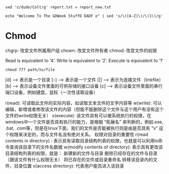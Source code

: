 ```
sed 's/dude/Colt/g' report.txt > report_new.txt

echo "Welcome To The GDWeek StuffD DADF e" | sed 's/\([A-Z]\)/\(1\)/g'
```



# Chmod

chgrp: 改变文件所属用户组
chown: 改变文件所有者
chmod: 改变文件的权限

Read is equivalent to ‘4’.
Write is equivalent to ‘2’.
Execute is equivalent to ‘1’

```
chmod 777 path/to/file
```

[d]  --> 表示是一个目录
[-] --> 表示是一个文件
[|] --> 表示为连接文件（linkfile）
[b] --> 表示设备文件里面的可供存储的接口设备
[c] --> 表示设备文件里面的串行端口设备，例如键盘，鼠标（一次性读取设备）

r(read): 可读取此文件的实际内容，如读取文本文件的文字内容等
w(write): 可以编辑，新增或者修改该文件的内容（但能不能删除这个文件与这个用户有没有这个文件的write权限无关）
x(execute): 该文件具有可以被系统执行的权限，在windows中一个文件是否具有执行的能力，是根据 “拓展名” 来判断的，例如.exe, .bat, .com等，但是在linux下面，我们的文件是否能被执行则是由是否具有 “x” 这个权限来决定的，而与文件名没有绝对关系。
权限对目录的重要性
r(read contents in directory) : 表示具有读取目录结构列表的权限，也就是可以利用ls命令查询该目录下的文件名数据
w(modify contents of directory): 表示具有更改该目录结构列表的权限，就是：
新建新的文件与目录
删除已经存在的文件与目录（跟该文件有什么权限无关）
将已存在的文件或目录重命名
转移该目录内的文件，目录位置
x(access directory): 代表用户能否进入该目录

